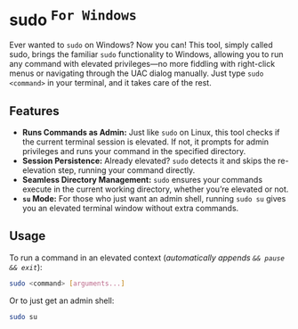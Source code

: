 # sudo <sup><kbd>For Windows</kbd></sup>

Ever wanted to `sudo` on Windows? Now you can! This tool, simply called sudo, brings the familiar `sudo` functionality to Windows, allowing you to run any command with elevated privileges—no more fiddling with right-click menus or navigating through the UAC dialog manually. Just type `sudo <command>` in your terminal, and it takes care of the rest.

## Features

- **Runs Commands as Admin:** Just like `sudo` on Linux, this tool checks if the current terminal session is elevated. If not, it prompts for admin privileges and runs your command in the specified directory.
- **Session Persistence:** Already elevated? `sudo` detects it and skips the re-elevation step, running your command directly.
- **Seamless Directory Management:** `sudo` ensures your commands execute in the current working directory, whether you’re elevated or not.
- **`su` Mode:** For those who just want an admin shell, running `sudo su` gives you an elevated terminal window without extra commands.

## Usage

To run a command in an elevated context (*automatically appends `&& pause && exit`*):
```bash
sudo <command> [arguments...]
```

Or to just get an admin shell:
```bash
sudo su
```